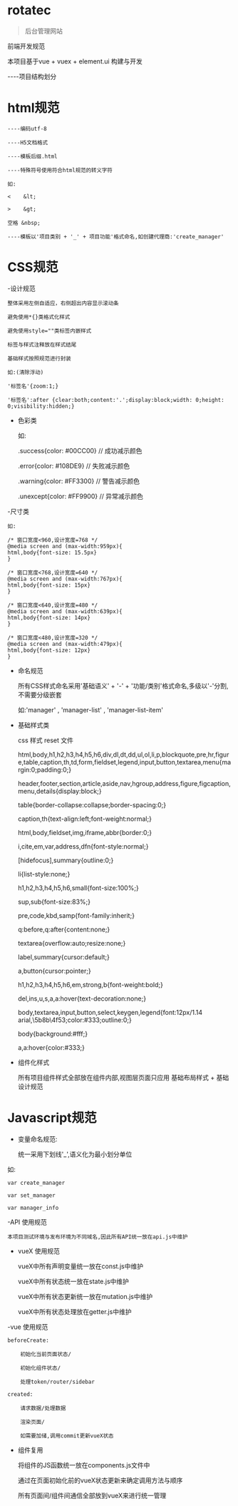# rotatec

> 后台管理网站

前端开发规范

本项目基于vue + vuex + element.ui 构建与开发

----项目结构划分

# html规范

	----编码utf-8

	----H5文档格式

	----模板后缀.html

	----特殊符号使用符合html规范的转义字符

	如:

	<    &lt;

	>    &gt;

	空格 &nbsp;

	----模板以'项目类别 + '_' + 项目功能'格式命名,如创建代理商:'create_manager'


# CSS规范
-设计规范

	整体采用左侧自适应，右侧超出内容显示滚动条

	避免使用*{}类格式化样式

	避免使用style=""类标签内嵌样式

	标签与样式注释放在样式结尾

	基础样式按照规范进行封装

	如:(清除浮动)

	'标签名'{zoom:1;}

	'标签名':after {clear:both;content:'.';display:block;width: 0;height: 0;visibility:hidden;}

- 色彩类

	如:

	.success{color: #00CC00} // 成功减示颜色

	.error{color: #108DE9} // 失败减示颜色

	.warning{color: #FF3300} // 警告减示颜色

	.unexcept{color: #FF9900} // 异常减示颜色


-尺寸类

	如:

	/* 窗口宽度<960,设计宽度=768 */
	@media screen and (max-width:959px){
	html,body{font-size: 15.5px}
	}

	/* 窗口宽度<768,设计宽度=640 */
	@media screen and (max-width:767px){
	html,body{font-size: 15px}
	}

	/* 窗口宽度<640,设计宽度=480 */
	@media screen and (max-width:639px){
	html,body{font-size: 14px}
	}

	/* 窗口宽度<480,设计宽度=320 */
	@media screen and (max-width:479px){
	html,body{font-size: 12px}
	}

- 命名规范

	所有CSS样式命名采用'基础语义' + '-' + '功能/类别'格式命名,多级以'-'分割,不需要分级嵌套

	如:'manager' , 'manager-list' , 'manager-list-item'

- 基础样式类

	css 样式 reset 文件

	html,body,h1,h2,h3,h4,h5,h6,div,dl,dt,dd,ul,ol,li,p,blockquote,pre,hr,figure,table,caption,th,td,form,fieldset,legend,input,button,textarea,menu{margin:0;padding:0;}

	header,footer,section,article,aside,nav,hgroup,address,figure,figcaption,menu,details{display:block;}

	table{border-collapse:collapse;border-spacing:0;}

	caption,th{text-align:left;font-weight:normal;}

	html,body,fieldset,img,iframe,abbr{border:0;}

	i,cite,em,var,address,dfn{font-style:normal;}

	[hidefocus],summary{outline:0;}

	li{list-style:none;}

	h1,h2,h3,h4,h5,h6,small{font-size:100%;}

	sup,sub{font-size:83%;}

	pre,code,kbd,samp{font-family:inherit;}

	q:before,q:after{content:none;}

	textarea{overflow:auto;resize:none;}

	label,summary{cursor:default;}

	a,button{cursor:pointer;}

	h1,h2,h3,h4,h5,h6,em,strong,b{font-weight:bold;}

	del,ins,u,s,a,a:hover{text-decoration:none;}

	body,textarea,input,button,select,keygen,legend{font:12px/1.14 arial,\5b8b\4f53;color:#333;outline:0;}

	body{background:#fff;}

	a,a:hover{color:#333;}   

- 组件化样式

  所有项目组件样式全部放在组件内部,视图层页面只应用 基础布局样式 + 基础设计规范

# Javascript规范

- 变量命名规范: 

  统一采用下划线'_',语义化为最小划分单位
  
 如:
  
	var create_manager

	var set_manager

	var manager_info 

-API 使用规范

	本项目测试环境与发布环境为不同域名,因此所有API统一放在api.js中维护

- vueX 使用规范

	vueX中所有声明变量统一放在const.js中维护

	vueX中所有状态统一放在state.js中维护

	vueX中所有状态更新统一放在mutation.js中维护

	vueX中所有状态处理放在getter.js中维护

-vue 使用规范

	beforeCreate: 

		初始化当前页面状态/

		初始化组件状态/

		处理token/router/sidebar

	created: 
	
		请求数据/处理数据

		渲染页面/

		如需要加储,调用commit更新vueX状态

- 组件复用

	将组件的JS函数统一放在components.js文件中

	通过在页面初始化前的vueX状态更新来确定调用方法与顺序

	所有页面间/组件间通信全部放到vueX来进行统一管理




